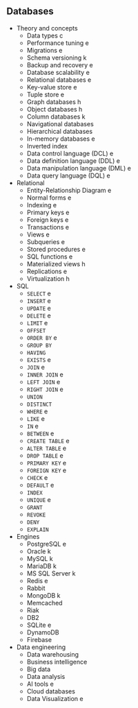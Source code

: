 ## Databases

- Theory and concepts
  - Data types c
  - Performance tuning e
  - Migrations e
  - Schema versioning k
  - Backup and recovery e
  - Database scalability e
  - Relational databases e
  - Key-value store e
  - Tuple store e
  - Graph databases h
  - Object databases h
  - Column databases k
  - Navigational databases
  - Hierarchical databases
  - In-memory databases e
  - Inverted index
  - Data control language (DCL) e
  - Data definition language (DDL) e
  - Data manipulation language (DML) e
  - Data query language (DQL) e
- Relational
  - Entity-Relationship Diagram e
  - Normal forms e
  - Indexing e
  - Primary keys e
  - Foreign keys e
  - Transactions e
  - Views e
  - Subqueries e
  - Stored procedures e
  - SQL functions e
  - Materialized views h
  - Replications e
  - Virtualization h
- SQL
  - `SELECT` e
  - `INSERT` e
  - `UPDATE` e
  - `DELETE` e
  - `LIMIT` e
  - `OFFSET`
  - `ORDER BY` e
  - `GROUP BY`
  - `HAVING`
  - `EXISTS` e
  - `JOIN` e
  - `INNER JOIN` e
  - `LEFT JOIN` e
  - `RIGHT JOIN` e
  - `UNION`
  - `DISTINCT`
  - `WHERE` e
  - `LIKE` e
  - `IN` e
  - `BETWEEN` e
  - `CREATE TABLE` e
  - `ALTER TABLE` e
  - `DROP TABLE` e
  - `PRIMARY KEY` e
  - `FOREIGN KEY` e
  - `CHECK` e
  - `DEFAULT` e
  - `INDEX`
  - `UNIQUE` e
  - `GRANT`
  - `REVOKE`
  - `DENY`
  - `EXPLAIN`
- Engines
  - PostgreSQL e
  - Oracle k
  - MySQL k
  - MariaDB k
  - MS SQL Server k
  - Redis e
  - Rabbit
  - MongoDB k
  - Memcached
  - Riak
  - DB2
  - SQLite e
  - DynamoDB
  - Firebase
- Data engineering
  - Data warehousing
  - Business intelligence
  - Big data
  - Data analysis
  - AI tools e
  - Cloud databases
  - Data Visualization e
